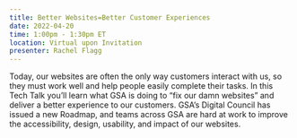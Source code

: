 ```yaml
---
title: Better Websites=Better Customer Experiences
date: 2022-04-20
time: 1:00pm - 1:30pm ET
location: Virtual upon Invitation
presenter: Rachel Flagg
---
```

<!--StartFragment-->

Today, our websites are often the only way customers interact with us, so they must work well and help people easily complete their tasks. In this Tech Talk you’ll learn what GSA is doing to “fix our damn websites” and deliver a better experience to our customers. GSA’s Digital Council has issued a new Roadmap, and teams across GSA are hard at work to improve the accessibility, design, usability, and impact of our websites.



<!--EndFragment-->
